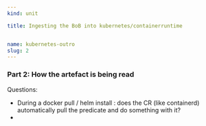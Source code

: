 ```yaml
---
kind: unit

title: Ingesting the BoB into kubernetes/containerruntime


name: kubernetes-outro
slug: 2
---
```


### Part 2: How the artefact is being read
Questions:

* During a docker pull / helm install : does the CR (like containerd) automatically pull the predicate and do something with it?
* 


